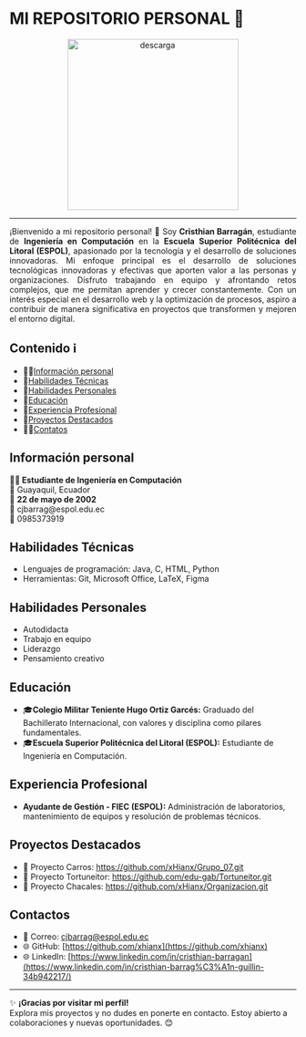 # MI REPOSITORIO PERSONAL 👋

<div align="center">
  <img src="https://github.com/user-attachments/assets/aad36723-82d2-43cc-bb6e-53c75f6450cd" alt="descarga" width="300">
</div>

---

<p align="justify">
¡Bienvenido a mi repositorio personal! 🎉  
Soy <strong>Cristhian Barragán</strong>, estudiante de <strong>Ingeniería en Computación</strong> en la <strong>Escuela Superior Politécnica del Litoral (ESPOL)</strong>, apasionado por la tecnología y el desarrollo de soluciones innovadoras. Mi enfoque principal es el desarrollo de soluciones tecnológicas innovadoras y efectivas que aporten valor a las personas y organizaciones. Disfruto trabajando en equipo y afrontando retos complejos, que me permitan aprender y crecer constantemente. Con un interés especial en el desarrollo web y la optimización de procesos, aspiro a contribuir de manera significativa en proyectos que transformen y mejoren el entorno digital.</p>

## Contenido ℹ️
* 👨‍💼[Información personal](#información-personal)
* 🔧[Habilidades Técnicas](#habilidades-técnicas)
* 🌟[Habilidades Personales](#habilidades-personales)
* 🏫[Educación](#educación)
* 💼[Experiencia Profesional](#experiencia-profesional)
* 📁[Proyectos Destacados](#proyectos-destacados)
* 👨‍💻[Contatos](#contactos)
  
## Información personal
<p> <strong>👨‍💻 Estudiante de Ingeniería en Computación</strong> <br> 📍 Guayaquil, Ecuador <br>🎂 <strong>22 de mayo de 2002</strong> <br> 📧 cjbarrag@espol.edu.ec <br>📱 0985373919 </p>

## Habilidades Técnicas
* Lenguajes de programación: Java, C, HTML, Python
* Herramientas: Git, Microsoft Office, LaTeX, Figma

## Habilidades Personales
* Autodidacta
* Trabajo en equipo
* Liderazgo
* Pensamiento creativo

## Educación
* 🎓<strong>Colegio Militar Teniente Hugo Ortiz Garcés:</strong> Graduado del Bachillerato Internacional, con valores y disciplina como pilares fundamentales.
* 🎓<strong>Escuela Superior Politécnica del Litoral (ESPOL):</strong> Estudiante de Ingeniería en Computación.

## Experiencia Profesional
* <strong>Ayudante de Gestión - FIEC (ESPOL):</strong> Administración de laboratorios, mantenimiento de equipos y resolución de problemas técnicos.

## Proyectos Destacados
* 🚗 Proyecto Carros: https://github.com/xHianx/Grupo_07.git
* 🐢 Proyecto Tortuneitor: https://github.com/edu-gab/Tortuneitor.git
* 🦾 Proyecto Chacales: https://github.com/xHianx/Organizacion.git
   
## Contactos
* 📧 Correo: cjbarrag@espol.edu.ec
* 🌐 GitHub: [https://github.com/xhianx](https://github.com/xhianx)
* 🌐 LinkedIn: [https://www.linkedin.com/in/cristhian-barragan](https://www.linkedin.com/in/cristhian-barrag%C3%A1n-guillin-34b942217/)

---

✨ <strong>¡Gracias por visitar mi perfil!</strong><br>
Explora mis proyectos y no dudes en ponerte en contacto. Estoy abierto a colaboraciones y nuevas oportunidades. 😊
